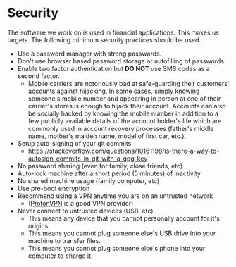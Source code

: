 # Security

The software we work on is used in financial applications.  This makes us targets.
The following minimum security practices should be used.

- Use a password manager with strong passwords.
- Don't use browser based password storage or autofilling of passwords.
- Enable two factor authentication but **DO NOT** use SMS codes as a second
  factor.
  * Mobile carriers are notoriously bad at safe-guarding their customers'
    accounts against hijacking.  In some cases, simply knowing someone's mobile
    number and appearing in person at one of their carrier's stores is enough
    to hijack their account.  Accounts can also be socially hacked by knowing
    the mobile number in addition to a few publicly available details of the
    account holder's life which are commonly used in account recovery processes
    (father's middle name, mother's maiden name, model of first car, etc.).
- Setup auto-signing of your git commits
    - https://stackoverflow.com/questions/10161198/is-there-a-way-to-autosign-commits-in-git-with-a-gpg-key
- No password sharing (even for family, close friends, etc)
- Auto-lock machine after a short period (5 minutes) of inactivity
- No shared machine usage (family computer, etc)
- Use pre-boot encryption
- Recommend using a VPN anytime you are on an untrusted network
    - ([ProtonVPN](https://protonvpn.com/) is a good VPN provider)
- Never connect to untrusted devices (USB, etc).  
    - This means any device that you cannot personally account for it's origins.  
    - This means you cannot plug someone else's USB drive into your machine to transfer files.
    - This means you cannot plug someone else's phone into your computer to charge it.
